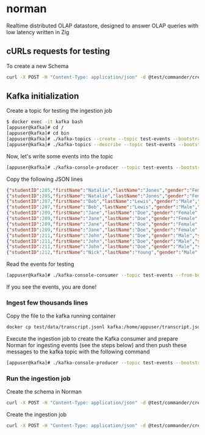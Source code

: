 # norman

Realtime distributed OLAP datastore, designed to answer OLAP queries with low latency written in Zig

## cURLs requests for testing

To create a new Schema

```bash
curl -X POST -H "Content-Type: application/json" -d @test/commander/create_schema_flights.json http://localhost:8080/commander/v1/tenants/default/schemas
```

## Kafka initialization

Create a topic for testing the ingestion job

```bash
$ docker exec -it kafka bash
[appuser@kafka]# cd /
[appuser@kafka]# cd bin
[appuser@kafka]# ./kafka-topics --create --topic test-events --bootstrap-server localhost:9092
[appuser@kafka]# ./kafka-topics --describe --topic test-events --bootstrap-server localhost:9092
```

Now, let's write some events into the topic

```bash
[appuser@kafka]# ./kafka-console-producer --topic test-events --bootstrap-server localhost:9092
```

Copy the following JSON lines

```JSON
{"studentID":205,"firstName":"Natalie","lastName":"Jones","gender":"Female","subject":"Maths","score":3.8,"timestampInEpoch":1571900400000}
{"studentID":205,"firstName":"Natalie","lastName":"Jones","gender":"Female","subject":"History","score":3.5,"timestampInEpoch":1571900400000}
{"studentID":207,"firstName":"Bob","lastName":"Lewis","gender":"Male","subject":"Maths","score":3.2,"timestampInEpoch":1571900400000}
{"studentID":207,"firstName":"Bob","lastName":"Lewis","gender":"Male","subject":"Chemistry","score":3.6,"timestampInEpoch":1572418800000}
{"studentID":209,"firstName":"Jane","lastName":"Doe","gender":"Female","subject":"Geography","score":3.8,"timestampInEpoch":1572505200000}
{"studentID":209,"firstName":"Jane","lastName":"Doe","gender":"Female","subject":"English","score":3.5,"timestampInEpoch":1572505200000}
{"studentID":209,"firstName":"Jane","lastName":"Doe","gender":"Female","subject":"Maths","score":3.2,"timestampInEpoch":1572678000000}
{"studentID":209,"firstName":"Jane","lastName":"Doe","gender":"Female","subject":"Physics","score":3.6,"timestampInEpoch":1572678000000}
{"studentID":211,"firstName":"John","lastName":"Doe","gender":"Male","subject":"Maths","score":3.8,"timestampInEpoch":1572678000000}
{"studentID":211,"firstName":"John","lastName":"Doe","gender":"Male","subject":"English","score":3.5,"timestampInEpoch":1572678000000}
{"studentID":211,"firstName":"John","lastName":"Doe","gender":"Male","subject":"History","score":3.2,"timestampInEpoch":1572854400000}
{"studentID":212,"firstName":"Nick","lastName":"Young","gender":"Male","subject":"History","score":3.6,"timestampInEpoch":1572854400000}
```

Read the events for testing

```bash
[appuser@kafka]# ./kafka-console-consumer --topic test-events --from-beginning --bootstrap-server localhost:9092
```

If you see the events, you are done!

### Ingest few thousands lines

Copy the file to the kafka running container

```bash
docker cp test/data/transcript.jsonl kafka:/home/appuser/transcript.json
```

Execute the ingestion job to create the Kafka consumer and prepare Norman for ingesting events (see the steps below) and then push these messages to the kafka topic with the following command

```bash
[appuser@kafka]# ./kafka-console-producer --topic test-events --bootstrap-server localhost:9092 < /home/appuser/transcript.json
```

### Run the ingestion job

Create the schema in Norman

```bash
curl -X POST -H "Content-Type: application/json" -d @test/commander/create_schema_transcript.json http://localhost:8080/commander/v1/tenants/default/tables
```

Create the ingestion job

```bash
curl -X POST -H "Content-Type: application/json" -d @test/commander/create_job_transcript.json http://localhost:8080/commander/v1/tenants/default/jobs
```
